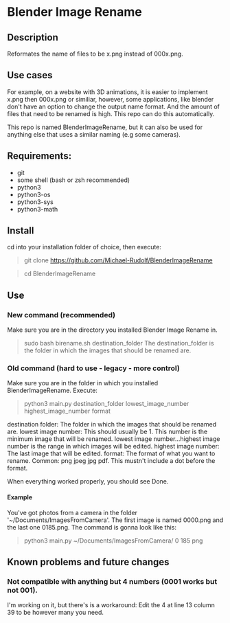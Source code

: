 # Blender Image Rename


## Description 
Reformates the name of files to be x.png instead of 000x.png.

## Use cases
For example, on a website with 3D animations, it is easier to implement x.png then 000x.png or similiar, however, some applications, like blender don't have an option to change the output name format.
And the amount of files that need to be renamed is high.
This repo can do this automatically.

This repo is named BlenderImageRename, but it can also be used for anything else that uses a similar naming (e.g some cameras).

## Requirements:
- git
- some shell (bash or zsh recommended)
- python3
- python3-os
- python3-sys
- python3-math

## Install
cd into your installation folder of choice, then execute:
> git clone https://github.com/Michael-Rudolf/BlenderImageRename

> cd BlenderImageRename

## Use
### New command (recommended)
Make sure you are in the directory you installed Blender Image Rename in.
> sudo bash birename.sh destination_folder
The destination_folder is the folder in which the images that should be renamed are.

### Old command (hard to use - legacy - more control)
Make sure you are in the folder in which you installed BlenderImageRename.
Execute:
> python3 main.py destination_folder lowest_image_number highest_image_number format

destination folder:
        The folder in which the images that should be renamed are.
lowest image number:
        This should usually be 1.
        This number is the minimum image that will be renamed.
        lowest image number...highest image number is the range in which images will be edited.
highest image number:
        The last image that will be edited.
format:
        The format of what you want to rename. Common: png jpeg jpg pdf.
        This mustn't include a dot before the format.

When everything worked properly, you should see Done.

#### Example
You've got photos from a camera in the folder '~/Documents/ImagesFromCamera'.
The first image is named 0000.png and the last one 0185.png.
The command is gonna look like this:
> python3 main.py ~/Documents/ImagesFromCamera/ 0 185 png

## Known problems and future changes
### Not compatible with anything but 4 numbers (0001 works but not 001).
I'm working on it, but there's is a workaround:
Edit the 4 at line 13 column 39 to be however many you need.
